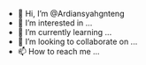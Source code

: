 - 👋 Hi, I’m @Ardiansyahgnteng
- 👀 I’m interested in ...
- 🌱 I’m currently learning ...
- 💞️ I’m looking to collaborate on ...
- 📫 How to reach me ...

<!---
Ardiansyahgnteng/Ardiansyahgnteng is a ✨ special ✨ repository because its `README.md` (this file) appears on your GitHub profile.
You can click the Preview link to take a look at your changes.
--->
